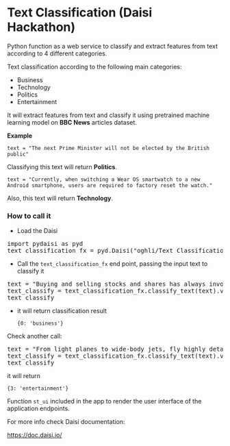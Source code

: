 # Text Classification (Daisi Hackathon)

Python function as a web service to classify and extract features from text according to 4 different categories.

Text classification according to the following main categories:
* Business
* Technology
* Politics
* Entertainment

It will extract features from text and classify it using pretrained machine learning model on **BBC News** articles dataset. 

**Example**

`text = "The next Prime Minister will not be elected by the British public"`

Classifying this text will return **Politics**.

`text = "Currently, when switching a Wear OS smartwatch to a new Android smartphone, users are required to factory reset the watch."`

Also, this text will return **Technology**.

### How to call it

* Load the Daisi
<pre>
import pydaisi as pyd
text_classification_fx = pyd.Daisi("oghli/Text Classification FX")
</pre>

* Call the `text_classification_fx` end point, passing the input text to classify it
<pre>
text = "Buying and selling stocks and shares has always involved a lot of third parties, such as brokers and the stock exchange itself. Here is how trading works"
text_classify = text_classification_fx.classify_text(text).value
text_classify
</pre>
* it will return classification result

  `{0: 'business'}`

Check another call:
<pre>
text = "From light planes to wide-body jets, fly highly detailed and accurate aircraft in the next generation of Microsoft Flight Simulator. Test your piloting skills against the challenges of night flying, real-time atmospheric simulation and live weather in a dynamic and living world."
text_classify = text_classification_fx.classify_text(text).value
text_classify
</pre>
it will return

`{3: 'entertainment'}`

Function `st_ui` included in the app to render the user interface of the application endpoints.

For more info check Daisi documentation:

https://doc.daisi.io/

